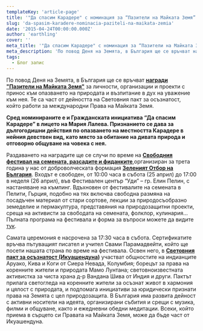 ```yaml
---
templateKey: 'article-page'
title: '"Да спасим Карадере" с номинация за “Пазители на Майката Земя”'
slug: 'da-spasim-karadere-nominacia-paziteli-na-maikata-zemia'
date: '2015-04-24T00:00:00.000Z'
author: 'earthling'
cover: ''
meta_title: '"Да спасим Карадере" с номинация за “Пазители на Майката Земя”'
meta_description: 'По повод Деня на Земята, в България ще се връчват награди "Пазители на Майката Земя" за личности, организации и проекти с принос към опазването на природата и възпитание в дух на уважение към нея. Те са част от дейността на Световния пакт за осъзнатост, който работи за международни Права на Майката Земя.'
tags:
  - Блог запис
---
```


По повод Деня на Земята, в България ще се връчват **[награди "Пазители на Майката Земя"](https://www.facebook.com/events/379566562236098/)** за личности, организации и проекти с принос към опазването на природата и възпитание в дух на уважение към нея. Те са част от дейността на Световния пакт за осъзнатост, който работи за международни Права на Майката Земя.

**Сред номинираните е и Гражданската инициатива “Да спасим Карадере” в лицето на Мария Лалева. Признанието се дава за дългогодишни действия по опазването на местността Карадере в нейния девствен вид, като място за обитание на дивата природа и отговорно общуване на човека с нея.**

Раздаването на наградите ще се случи по време на **[Свободния фестивал на семената, разсадите и фиданките](https://www.facebook.com/events/328217664034815/)**,организиран за трета година у нас от доброволческата формация **[Зеленият Отбор на България](https://www.facebook.com/greenteambg)**. Входът е свободен, от 10:00 часа в събота (25 април) до 17:00 в неделя (26 април), във Фестивален център “Уди” – гр. Елин Пелин, с настаняване на къмпинг. Вдъхновен от фестивалите на семената в Пелити, Гърция, подобно на тях включва свободна размяна на посадъчен материал от стари сортове, лекции за природосъобразно земеделие и пермакултура, представяния на природозащитни проекти, среща на активисти за свободата на семената, фолклор, кулинария…
Пълната програма на фестивала и форма за въпроси можете да видите [тук](https://docs.google.com/forms/d/1aYcV72wUK7UnyQPNsxYEi6MTHdyTLXboLYhmvtTx70Y/viewform?usp=send_form).

Самата церемония е насрочена за 17:30 часа в събота. Сертификатите връчва пътуващият писател и учител Свами Парамадвейти, който ще посети нашата страна по време на фестивала. Освен него, в **[Световния пакт за осъзнатост (Икуашендуна)](https://www.facebook.com/WorldConsciousPactBG)** участват общностите на индианците Аруако, Кива и Коги от Сиера Невада, Колумбия; борецът за права на коренните жители и природата Мамо Лунтана; световноизвестната активистка за чиста храна д-р Вандана Шива от Индия и други. Пактът прилага светогледа на коренните жители за осъзнат живот в хармония и цялост с природата, и подпомага инициативи за юридически признати права на Земята с цел природозащита. В България има развита дейност с активни носители на идеята, организирани събития и срещи с музика, филми и общуване, както и ежедневни обедни медитации. Всеки, който приема в сърцето си Правата на Майката Земя, може да бъде част от Икуашендуна.
